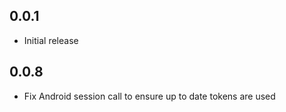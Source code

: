 ## 0.0.1

* Initial release

## 0.0.8

* Fix Android session call to ensure up to date tokens are used